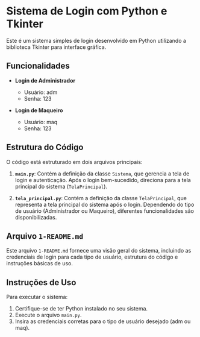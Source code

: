 # Sistema de Login com Python e Tkinter

Este é um sistema simples de login desenvolvido em Python utilizando a biblioteca Tkinter para interface gráfica.

## Funcionalidades

- **Login de Administrador**
  - Usuário: adm
  - Senha: 123

- **Login de Maqueiro**
  - Usuário: maq
  - Senha: 123

## Estrutura do Código

O código está estruturado em dois arquivos principais:

1. **`main.py`**: Contém a definição da classe `Sistema`, que gerencia a tela de login e autenticação. Após o login bem-sucedido, direciona para a tela principal do sistema (`TelaPrincipal`).

2. **`tela_principal.py`**: Contém a definição da classe `TelaPrincipal`, que representa a tela principal do sistema após o login. Dependendo do tipo de usuário (Administrador ou Maqueiro), diferentes funcionalidades são disponibilizadas.

## Arquivo `1-README.md`

Este arquivo `1-README.md` fornece uma visão geral do sistema, incluindo as credenciais de login para cada tipo de usuário, estrutura do código e instruções básicas de uso.

## Instruções de Uso

Para executar o sistema:

1. Certifique-se de ter Python instalado no seu sistema.
2. Execute o arquivo `main.py`.
3. Insira as credenciais corretas para o tipo de usuário desejado (adm ou maq).

